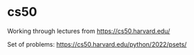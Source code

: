 # cs50
Working through lectures from https://cs50.harvard.edu/

Set of problems: https://cs50.harvard.edu/python/2022/psets/
